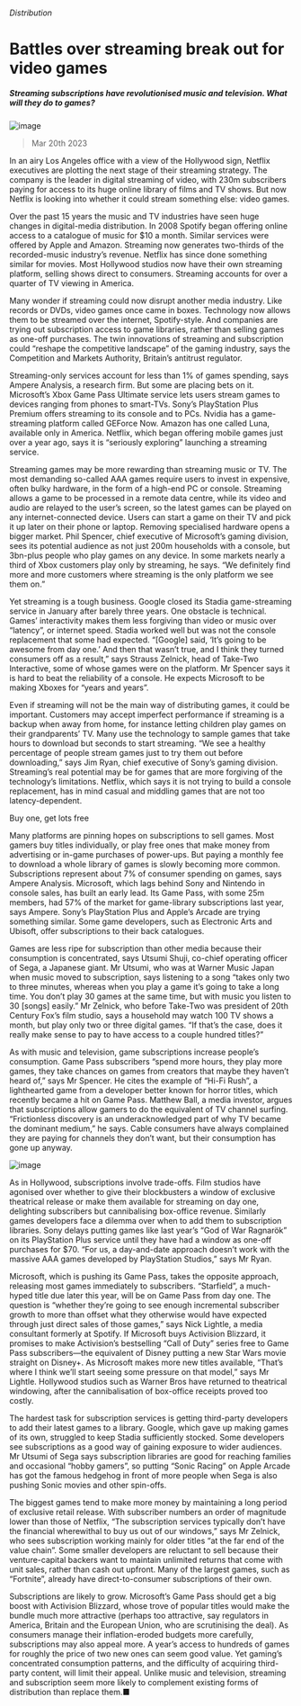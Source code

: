 ###### Distribution
# Battles over streaming break out for video games 
##### Streaming subscriptions have revolutionised music and television. What will they do to games? 
![image](images/20230325_SRD002.jpg) 
> Mar 20th 2023 
In an airy Los Angeles office with a view of the Hollywood sign, Netflix executives are plotting the next stage of their streaming strategy. The company is the leader in digital streaming of video, with 230m subscribers paying for access to its huge online library of films and TV shows. But now Netflix is looking into whether it could stream something else: video games.
Over the past 15 years the music and TV industries have seen huge changes in digital-media distribution. In 2008 Spotify began offering online access to a catalogue of music for $10 a month. Similar services were offered by Apple and Amazon. Streaming now generates two-thirds of the recorded-music industry’s revenue. Netflix has since done something similar for movies. Most Hollywood studios now have their own streaming platform, selling shows direct to consumers. Streaming accounts for over a quarter of TV viewing in America.
Many wonder if streaming could now disrupt another media industry. Like records or DVDs, video games once came in boxes. Technology now allows them to be streamed over the internet, Spotify-style. And companies are trying out subscription access to game libraries, rather than selling games as one-off purchases. The twin innovations of streaming and subscription could “reshape the competitive landscape” of the gaming industry, says the Competition and Markets Authority, Britain’s antitrust regulator.
Streaming-only services account for less than 1% of games spending, says Ampere Analysis, a research firm. But some are placing bets on it. Microsoft’s Xbox Game Pass Ultimate service lets users stream games to devices ranging from phones to smart-TVs. Sony’s PlayStation Plus Premium offers streaming to its console and to PCs. Nvidia has a game-streaming platform called GEForce Now. Amazon has one called Luna, available only in America. Netflix, which began offering mobile games just over a year ago, says it is “seriously exploring” launching a streaming service.
Streaming games may be more rewarding than streaming music or TV. The most demanding so-called AAA games require users to invest in expensive, often bulky hardware, in the form of a high-end PC or console. Streaming allows a game to be processed in a remote data centre, while its video and audio are relayed to the user’s screen, so the latest games can be played on any internet-connected device. Users can start a game on their TV and pick it up later on their phone or laptop. Removing specialised hardware opens a bigger market. Phil Spencer, chief executive of Microsoft’s gaming division, sees its potential audience as not just 200m households with a console, but 3bn-plus people who play games on any device. In some markets nearly a third of Xbox customers play only by streaming, he says. “We definitely find more and more customers where streaming is the only platform we see them on.”
Yet streaming is a tough business. Google closed its Stadia game-streaming service in January after barely three years. One obstacle is technical. Games’ interactivity makes them less forgiving than video or music over “latency”, or internet speed. Stadia worked well but was not the console replacement that some had expected. “[Google] said, ‘It’s going to be awesome from day one.’ And then that wasn’t true, and I think they turned consumers off as a result,” says Strauss Zelnick, head of Take-Two Interactive, some of whose games were on the platform. Mr Spencer says it is hard to beat the reliability of a console. He expects Microsoft to be making Xboxes for “years and years”.

Even if streaming will not be the main way of distributing games, it could be important. Customers may accept imperfect performance if streaming is a backup when away from home, for instance letting children play games on their grandparents’ TV. Many use the technology to sample games that take hours to download but seconds to start streaming. “We see a healthy percentage of people stream games just to try them out before downloading,” says Jim Ryan, chief executive of Sony’s gaming division. Streaming’s real potential may be for games that are more forgiving of the technology’s limitations. Netflix, which says it is not trying to build a console replacement, has in mind casual and middling games that are not too latency-dependent.
Buy one, get lots free
Many platforms are pinning hopes on subscriptions to sell games. Most gamers buy titles individually, or play free ones that make money from advertising or in-game purchases of power-ups. But paying a monthly fee to download a whole library of games is slowly becoming more common. Subscriptions represent about 7% of consumer spending on games, says Ampere Analysis. Microsoft, which lags behind Sony and Nintendo in console sales, has built an early lead. Its Game Pass, with some 25m members, had 57% of the market for game-library subscriptions last year, says Ampere. Sony’s PlayStation Plus and Apple’s Arcade are trying something similar. Some game developers, such as Electronic Arts and Ubisoft, offer subscriptions to their back catalogues.
Games are less ripe for subscription than other media because their consumption is concentrated, says Utsumi Shuji, co-chief operating officer of Sega, a Japanese giant. Mr Utsumi, who was at Warner Music Japan when music moved to subscription, says listening to a song “takes only two to three minutes, whereas when you play a game it’s going to take a long time. You don’t play 30 games at the same time, but with music you listen to 30 [songs] easily.” Mr Zelnick, who before Take-Two was president of 20th Century Fox’s film studio, says a household may watch 100 TV shows a month, but play only two or three digital games. “If that’s the case, does it really make sense to pay to have access to a couple hundred titles?”
As with music and television, game subscriptions increase people’s consumption. Game Pass subscribers “spend more hours, they play more games, they take chances on games from creators that maybe they haven’t heard of,” says Mr Spencer. He cites the example of “Hi-Fi Rush”, a lighthearted game from a developer better known for horror titles, which recently became a hit on Game Pass. Matthew Ball, a media investor, argues that subscriptions allow gamers to do the equivalent of TV channel surfing. “Frictionless discovery is an underacknowledged part of why TV became the dominant medium,” he says. Cable consumers have always complained they are paying for channels they don’t want, but their consumption has gone up anyway.
![image](images/20230325_SRC220.png) 

As in Hollywood, subscriptions involve trade-offs. Film studios have agonised over whether to give their blockbusters a window of exclusive theatrical release or make them available for streaming on day one, delighting subscribers but cannibalising box-office revenue. Similarly games developers face a dilemma over when to add them to subscription libraries. Sony delays putting games like last year’s “God of War Ragnarök” on its PlayStation Plus service until they have had a window as one-off purchases for $70. “For us, a day-and-date approach doesn’t work with the massive AAA games developed by PlayStation Studios,” says Mr Ryan.
Microsoft, which is pushing its Game Pass, takes the opposite approach, releasing most games immediately to subscribers. “Starfield”, a much-hyped title due later this year, will be on Game Pass from day one. The question is “whether they’re going to see enough incremental subscriber growth to more than offset what they otherwise would have expected through just direct sales of those games,” says Nick Lightle, a media consultant formerly at Spotify. If Microsoft buys Activision Blizzard, it promises to make Activision’s bestselling “Call of Duty” series free to Game Pass subscribers—the equivalent of Disney putting a new Star Wars movie straight on Disney+. As Microsoft makes more new titles available, “That’s where I think we’ll start seeing some pressure on that model,” says Mr Lightle. Hollywood studios such as Warner Bros have returned to theatrical windowing, after the cannibalisation of box-office receipts proved too costly.
The hardest task for subscription services is getting third-party developers to add their latest games to a library. Google, which gave up making games of its own, struggled to keep Stadia sufficiently stocked. Some developers see subscriptions as a good way of gaining exposure to wider audiences. Mr Utsumi of Sega says subscription libraries are good for reaching families and occasional “hobby gamers”, so putting “Sonic Racing” on Apple Arcade has got the famous hedgehog in front of more people when Sega is also pushing Sonic movies and other spin-offs.
The biggest games tend to make more money by maintaining a long period of exclusive retail release. With subscriber numbers an order of magnitude lower than those of Netflix, “The subscription services typically don’t have the financial wherewithal to buy us out of our windows,” says Mr Zelnick, who sees subscription working mainly for older titles “at the far end of the value chain”. Some smaller developers are reluctant to sell because their venture-capital backers want to maintain unlimited returns that come with unit sales, rather than cash out upfront. Many of the largest games, such as “Fortnite”, already have direct-to-consumer subscriptions of their own.
Subscriptions are likely to grow. Microsoft’s Game Pass should get a big boost with Activision Blizzard, whose trove of popular titles would make the bundle much more attractive (perhaps too attractive, say regulators in America, Britain and the European Union, who are scrutinising the deal). As consumers manage their inflation-eroded budgets more carefully, subscriptions may also appeal more. A year’s access to hundreds of games for roughly the price of two new ones can seem good value. Yet gaming’s concentrated consumption patterns, and the difficulty of acquiring third-party content, will limit their appeal. Unlike music and television, streaming and subscription seem more likely to complement existing forms of distribution than replace them.■
